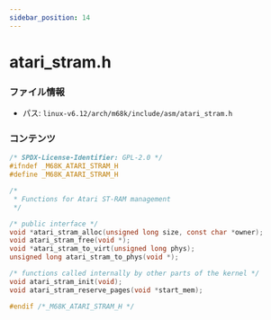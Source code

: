 ```yaml
---
sidebar_position: 14
---
```

# atari_stram.h

### ファイル情報

- パス: `linux-v6.12/arch/m68k/include/asm/atari_stram.h`

### コンテンツ

```h
/* SPDX-License-Identifier: GPL-2.0 */
#ifndef _M68K_ATARI_STRAM_H
#define _M68K_ATARI_STRAM_H

/*
 * Functions for Atari ST-RAM management
 */

/* public interface */
void *atari_stram_alloc(unsigned long size, const char *owner);
void atari_stram_free(void *);
void *atari_stram_to_virt(unsigned long phys);
unsigned long atari_stram_to_phys(void *);

/* functions called internally by other parts of the kernel */
void atari_stram_init(void);
void atari_stram_reserve_pages(void *start_mem);

#endif /*_M68K_ATARI_STRAM_H */

```
